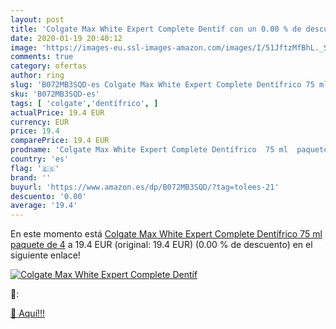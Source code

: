 ```yaml
---
layout: post
title: 'Colgate Max White Expert Complete Dentíf con un 0.00 % de descuento'
date: 2020-01-19 20:40:12
image: 'https://images-eu.ssl-images-amazon.com/images/I/51JftzMfBhL._SL400_.jpg'
comments: true
category: ofertas
author: ring
slug: 'B072MB3SQD-es Colgate Max White Expert Complete Dentífrico 75 ml paquete...'
sku: 'B072MB3SQD-es'
tags: [ 'colgate','dentífrico', ]
actualPrice: 19.4 EUR
currency: EUR
price: 19.4
comparePrice: 19.4 EUR
prodname: 'Colgate Max White Expert Complete Dentífrico  75 ml  paquete de 4'
country: 'es'
flag: '🇪🇸'
brand: ''
buyurl: 'https://www.amazon.es/dp/B072MB3SQD/?tag=tolees-21'
descuento: '0.00'
average: '19.4'
---
```


En este momento está [Colgate Max White Expert Complete Dentífrico  75 ml  paquete de 4](https://www.amazon.es/dp/B072MB3SQD/?tag=tolees-21) a 19.4 EUR (original: 19.4 EUR) (0.00 %  de descuento) en el siguiente enlace!

[![Colgate Max White Expert Complete Dentíf](https://images-eu.ssl-images-amazon.com/images/I/51JftzMfBhL._SL400_.jpg)](https://www.amazon.es/dp/B072MB3SQD/?tag=tolees-21)

🔎:


[🛒 Aquí!!!](https://www.amazon.es/dp/B072MB3SQD/?tag=tolees-21)
